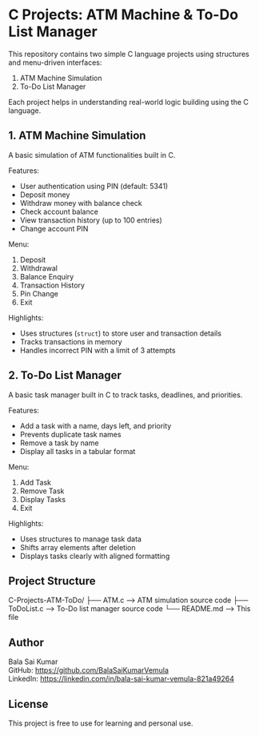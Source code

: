 # C Projects: ATM Machine & To-Do List Manager
This repository contains two simple C language projects using structures and menu-driven interfaces:

1. ATM Machine Simulation 
2. To-Do List Manager 

Each project helps in understanding real-world logic building using the C language.

## 1. ATM Machine Simulation 
A basic simulation of ATM functionalities built in C.

Features:
- User authentication using PIN (default: 5341)
- Deposit money
- Withdraw money with balance check
- Check account balance
- View transaction history (up to 100 entries)
- Change account PIN

Menu:
1. Deposit
2. Withdrawal
3. Balance Enquiry
4. Transaction History
5. Pin Change
6. Exit

Highlights:
- Uses structures (`struct`) to store user and transaction details
- Tracks transactions in memory
- Handles incorrect PIN with a limit of 3 attempts

## 2. To-Do List Manager 
A basic task manager built in C to track tasks, deadlines, and priorities.

Features:
- Add a task with a name, days left, and priority 
- Prevents duplicate task names
- Remove a task by name
- Display all tasks in a tabular format

Menu:
1. Add Task
2. Remove Task
3. Display Tasks
4. Exit

Highlights:
- Uses structures to manage task data
- Shifts array elements after deletion
- Displays tasks clearly with aligned formatting

## Project Structure
C-Projects-ATM-ToDo/
├── ATM.c         --> ATM simulation source code
├── ToDoList.c    --> To-Do list manager source code
└── README.md     --> This file

## Author
Bala Sai Kumar  
GitHub: https://github.com/BalaSaiKumarVemula  
LinkedIn: https://linkedin.com/in/bala-sai-kumar-vemula-821a49264

## License
This project is free to use for learning and personal use.
